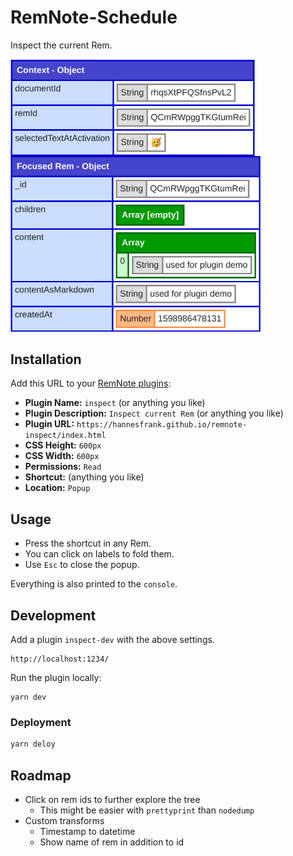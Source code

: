# RemNote-Schedule

Inspect the current Rem.

<img src="demo.png" alt="demo" width="400px">

## Installation

Add this URL to your [RemNote plugins](https://www.remnote.io/plugins):

- **Plugin Name:** `inspect` (or anything you like)
- **Plugin Description:** `Inspect current Rem` (or anything you like)
- **Plugin URL:** `https://hannesfrank.github.io/remnote-inspect/index.html`
- **CSS Height:** `600px`
- **CSS Width:** `600px`
- **Permissions:** `Read`
- **Shortcut:** (anything you like)
- **Location:** `Popup`

## Usage

- Press the shortcut in any Rem.
- You can click on labels to fold them.
- Use `Esc` to close the popup.

Everything is also printed to the `console`.

## Development

Add a plugin `inspect-dev` with the above settings.

```
http://localhost:1234/
```

Run the plugin locally:

```
yarn dev
```

### Deployment

```sh
yarn deloy
```

## Roadmap

- Click on rem ids to further explore the tree
  - This might be easier with `prettyprint` than `nodedump`
- Custom transforms
  - Timestamp to datetime
  - Show name of rem in addition to id
